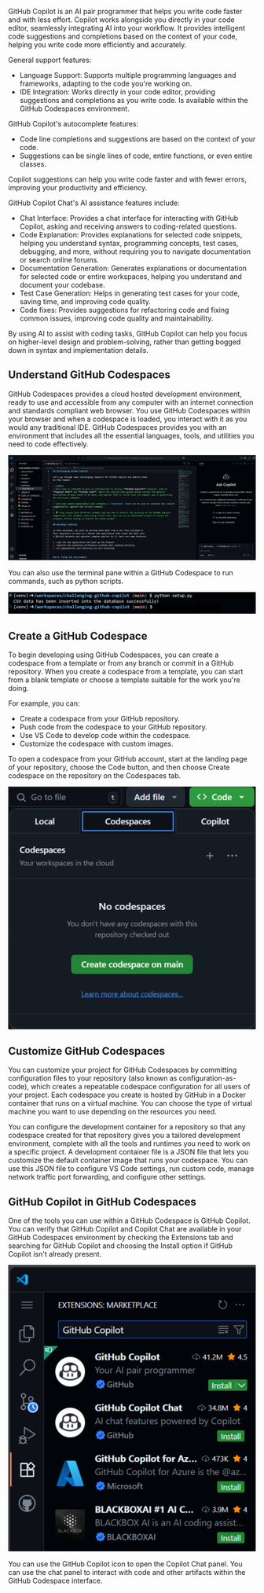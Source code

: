 GitHub Copilot is an AI pair programmer that helps you write code faster and with less effort. Copilot works alongside you directly in your code editor, seamlessly integrating AI into your workflow. It provides intelligent code suggestions and completions based on the context of your code, helping you write code more efficiently and accurately. 

General support features:

- Language Support: Supports multiple programming languages and frameworks, adapting to the code you're working on.
- IDE Integration: Works directly in your code editor, providing suggestions and completions as you write code. Is available within the GitHub Codespaces environment.

GitHub Copilot's autocomplete features:

- Code line completions and suggestions are based on the context of your code.
- Suggestions can be single lines of code, entire functions, or even entire classes.

Copilot suggestions can help you write code faster and with fewer errors, improving your productivity and efficiency.

GitHub Copilot Chat's AI assistance features include:

- Chat Interface: Provides a chat interface for interacting with GitHub Copilot, asking and receiving answers to coding-related questions.
- Code Explanation: Provides explanations for selected code snippets, helping you understand syntax, programming concepts, test cases, debugging, and more, without requiring you to navigate documentation or search online forums.
- Documentation Generation: Generates explanations or documentation for selected code or entire workspaces, helping you understand and document your codebase.
- Test Case Generation: Helps in generating test cases for your code, saving time, and improving code quality.
- Code fixes: Provides suggestions for refactoring code and fixing common issues, improving code quality and maintainability.

By using AI to assist with coding tasks, GitHub Copilot can help you focus on higher-level design and problem-solving, rather than getting bogged down in syntax and implementation details.

## Understand GitHub Codespaces

GitHub Codespaces provides a cloud hosted development environment, ready to use and accessible from any computer with an internet connection and standards compliant web browser. You use GitHub Codespaces within your browser and when a codespace is loaded, you interact with it as you would any traditional IDE. GitHub Codespaces provides you with an environment that includes all the essential languages, tools, and utilities you need to code effectively. 

![A screenshot of the GitHub Codespace interface, showing the explorer, a readme file, and the Ask Copilot pane.](../media/codespace-interface.svg)

You can also use the terminal pane within a GitHub Codespace to run commands, such as python scripts.

![A screenshot showing a python script being called from a GitHub codespace.](../media/run-python-terminal.svg)

## Create a GitHub Codespace

To begin developing using GitHub Codespaces, you can create a codespace from a template or from any branch or commit in a GitHub repository. When you create a codespace from a template, you can start from a blank template or choose a template suitable for the work you're doing.

For example, you can:

- Create a codespace from your GitHub repository.
- Push code from the codespace to your GitHub repository.
- Use VS Code to develop code within the codespace.
- Customize the codespace with custom images.

To open a codespace from your GitHub account, start at the landing page of your repository, choose the Code button, and then choose Create codespace on the repository on the Codespaces tab.

![A screenshot showing how to open a GitHub Codespace from a GitHub repository.](../media/open-codespace-repository.svg)

## Customize GitHub Codespaces

You can customize your project for GitHub Codespaces by committing configuration files to your repository (also known as configuration-as-code), which creates a repeatable codespace configuration for all users of your project. Each codespace you create is hosted by GitHub in a Docker container that runs on a virtual machine. You can choose the type of virtual machine you want to use depending on the resources you need.

You can configure the development container for a repository so that any codespace created for that repository gives you a tailored development environment, complete with all the tools and runtimes you need to work on a specific project. A development container file is a JSON file that lets you customize the default container image that runs your codespace. You can use this JSON file to configure VS Code settings, run custom code, manage network traffic port forwarding, and configure other settings. 

## GitHub Copilot in GitHub Codespaces

One of the tools you can use within a GitHub Codespace is GitHub Copilot.  You can verify that GitHub Copilot and Copilot Chat are available in your GitHub Codespaces environment by checking the Extensions tab and searching for GitHub Copilot and choosing the Install option if GitHub Copilot isn't already present.

![A screenshot of the Extensions pane showing the GitHub Copilot extension.](../media/install-copilot.svg)

You can use the GitHub Copilot icon to open the Copilot Chat panel. You can use the chat panel to interact with code and other artifacts within the GitHub Codespace interface.
